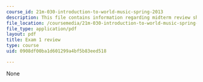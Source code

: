 ```yaml
---
course_id: 21m-030-introduction-to-world-music-spring-2013
description: This file contains information regarding midterm review sheet.
file_location: /coursemedia/21m-030-introduction-to-world-music-spring-2013/0908df00ba1d601299a4bf5b83eed518_MIT21M_030S13_exam1review.pdf
file_type: application/pdf
layout: pdf
title: Exam 1 review
type: course
uid: 0908df00ba1d601299a4bf5b83eed518

---
```

None